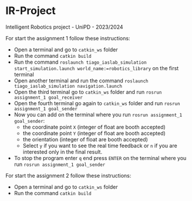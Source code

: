 # IR-Project
Intelligent Robotics project - UniPD - 2023/2024


For start the assignment 1 follow these instructions:

- Open a terminal and go to `catkin_ws` folder
- Run the command `catkin build`
- Run the command `roslaunch tiago_iaslab_simulation start_simulation.launch world_name:=robotics_library` on the first terminal
- Open another terminal and run the command `roslaunch tiago_iaslab_simulation navigation.launch`
- Open the third terminal go to `catkin_ws` folder and run `rosrun assignment_1 goal_receiver`
- Open the fourth terminal go again to `catkin_ws` folder and run `rosrun assignment_1 goal_sender`
- Now you can add on the terminal where you run `rosrun assignment_1 goal_sender`:
    - the coordinate point `X` (integer of float are booth accepted)
    - the coordinate point `Y` (integer of float are booth accepted)
    - the orientation (integer of float are booth accepted)
    - Select `y` if you want to see the real time feedback or `n` if you are interested only in the final result.
- To stop the program enter `q` end press `ENTER` on the terminal where you run `rosrun assignment_1 goal_sender`



For start the assignment 2 follow these instructions:

- Open a terminal and go to `catkin_ws` folder
- Run the command `catkin build`
